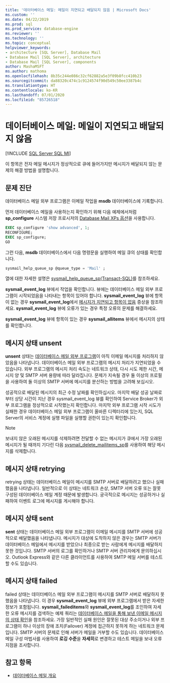 ```yaml
---
title: '데이터베이스 메일: 메일이 지연되고 배달되지 않음 | Microsoft Docs'
ms.custom: ''
ms.date: 04/22/2019
ms.prod: sql
ms.prod_service: database-engine
ms.reviewer: ''
ms.technology: ''
ms.topic: conceptual
helpviewer_keywords:
- architecture [SQL Server], Database Mail
- Database Mail [SQL Server], architecture
- Database Mail [SQL Server], components
author: MashaMSFT
ms.author: mathoma
ms.openlocfilehash: 8b35c244e086c32cf62882a5e3f09b8fcc410b23
ms.sourcegitcommit: da88320c474c1c9124574f90d549c50ee3387b4c
ms.translationtype: HT
ms.contentlocale: ko-KR
ms.lasthandoff: 07/01/2020
ms.locfileid: "85726518"
---
```

# <a name="database-mail-mail-queued-not-delivered"></a>데이터베이스 메일: 메일이 지연되고 배달되지 않음 
[!INCLUDE [SQL Server SQL MI](../../includes/applies-to-version/sql-asdbmi.md)]

이 항목은 전자 메일 메시지가 정상적으로 큐에 들어가지만 메시지가 배달되지 않는 문제의 해결 방법을 설명합니다.

## <a name="diagnose-the-problem"></a>문제 진단 

데이터베이스 메일 외부 프로그램은 이메일 작업을 **msdb** 데이터베이스에 기록합니다.

먼저 데이터베이스 메일을 사용하는지 확인하기 위해 다음 예제에서처럼 **sp_configure** 시스템 저장 프로시저의 [Database Mail XPs 옵션](../../database-engine/configure-windows/database-mail-xps-server-configuration-option.md)을 사용합니다.

```sql 
EXEC sp_configure 'show advanced', 1;  
RECONFIGURE; 
EXEC sp_configure; 
GO
```

그런 다음, **msdb** 데이터베이스에서 다음 명령문을 실행하여 메일 큐의 상태를 확인합니다.

```sql
sysmail_help_queue_sp @queue_type = 'Mail' ;
```

열에 대한 자세한 설명은 [sysmail_help_queue_sp(Transact-SQL)](../system-stored-procedures/sysmail-help-queue-sp-transact-sql.md#result-set)를 참조하세요.

**sysmail_event_log** 뷰에서 작업을 확인합니다. 뷰에는 데이터베이스 메일 외부 프로그램이 시작되었음을 나타내는 항목이 있어야 합니다. **sysmail_event_log** 뷰에 항목이 없는 경우 **sysmail_event_log**에서 [메시지가 지연되고 항목이 없음](database-mail-common-errors.md#database-mail-queued-no-entries-in-sysmail_event_log-or-windows-application-event-log) 증상을 참조하세요. **sysmail_event_log** 뷰에 오류가 있는 경우 특정 오류의 문제를 해결하세요.

**sysmail_event_log** 뷰에 항목이 있는 경우 **sysmail_allitems** 뷰에서 메시지의 상태를 확인합니다.

## <a name="message-status-unsent"></a>메시지 상태 unsent 

**unsent** 상태는 [데이터베이스 메일 외부 프로그램](database-mail-external-program.md)이 아직 이메일 메시지를 처리하지 않았음을 나타냅니다. 데이터베이스 메일 외부 프로그램의 메시지 처리가 지연되었을 수 있습니다. 외부 프로그램의 메시지 처리 속도는 네트워크 상태, 다시 시도 제한 시간, 메시지 양 및 SMTP 서버 용량에 따라 달라집니다. 문제가 지속될 경우 둘 이상의 프로필을 사용하여 둘 이상의 SMTP 서버에 메시지를 분산하는 방법을 고려해 보십시오.

성공적으로 배달된 메시지의 최근 수정 날짜를 확인하십시오. 마지막 배달 성공 날짜로부터 상당 시간이 지난 경우 sysmail_event_log 뷰를 확인하여 Service Broker가 외부 프로그램을 정상적으로 시작했는지 확인합니다. 마지막 외부 프로그램 시작 시도가 실패한 경우 데이터베이스 메일 외부 프로그램이 올바른 디렉터리에 있는지, SQL Server의 서비스 계정에 실행 파일을 실행할 권한이 있는지 확인합니다.

   > [!NOTE]
   > 보내지 않은 오래된 메시지를 삭제하려면 전달할 수 없는 메시지가 큐에서 가장 오래된 메시지가 될 때까지 기다린 다음 [sysmail_delete_mailitems_sp](../system-stored-procedures/sysmail-delete-mailitems-sp-transact-sql.md)를 사용하여 해당 메시지를 삭제합니다.

## <a name="message-status-retrying"></a>메시지 상태 retrying

retrying 상태는 데이터베이스 메일이 메시지를 SMTP 서버로 배달하려고 했으나 실패했음을 나타냅니다. 일반적으로 이 상태는 네트워크 손상, SMTP 서버 오류 또는 잘못 구성된 데이터베이스 메일 계정 때문에 발생합니다. 궁극적으로 메시지는 성공하거나 실패하여 이벤트 로그에 메시지를 게시해야 합니다.

## <a name="message-status-sent"></a>메시지 상태 sent

**sent** 상태는 데이터베이스 메일 외부 프로그램이 이메일 메시지를 SMTP 서버에 성공적으로 배달했음을 나타냅니다. 메시지가 대상에 도착하지 않은 경우는 SMTP 서버가 데이터베이스 메일에서 메시지를 받았으나 최종으로 받는 사람에게 메시지를 배달하지 못한 것입니다. SMTP 서버의 로그를 확인하거나 SMTP 서버 관리자에게 문의하십시오. Outlook Express와 같은 다른 클라이언트를 사용하여 SMTP 메일 서버를 테스트할 수도 있습니다.

## <a name="message-status-failed"></a>메시지 상태 failed

failed 상태는 데이터베이스 메일 외부 프로그램이 메시지를 SMTP 서버로 배달하지 못했음을 나타냅니다. 이 경우 **sysmail_event_log** 뷰에 외부 프로그램에서 받은 자세한 정보가 포함됩니다. **sysmail_faileditems**와 **sysmail_event_log**를 조인하여 자세한 오류 메시지를 검색하는 예제 쿼리는 [데이터베이스 메일을 통해 보낸 이메일 메시지의 상태 확인](check-the-status-of-e-mail-messages-sent-with-database-mail.md)을 참조하세요. 가장 일반적인 실패 원인은 잘못된 대상 주소이거나 외부 프로그램이 하나 이상의 장애 조치(Failover) 계정에 접근하지 못하게 하는 네트워크 문제입니다. SMTP 서버의 문제로 인해 서버가 메일을 거부할 수도 있습니다. 데이터베이스 메일 구성 마법사를 사용하여 **로깅 수준**을 **자세히**로 변경하고 테스트 메일을 보내 오류 지점을 조사합니다.



##  <a name="see-also"></a><a name="RelatedContent"></a> 참고 항목
  
-  [데이터베이스 메일 개요](database-mail.md)

  
  
